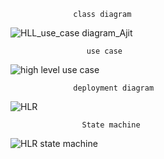 

                  class diagram
![HLL_use_case diagram_Ajit](https://user-images.githubusercontent.com/78848632/107730962-b9e06400-6d1a-11eb-9ae7-407977cfea7b.jpg)
                  
                     use case
![high level use case](https://user-images.githubusercontent.com/78853339/107731287-9833ac80-6d1b-11eb-9d79-8d056e392dc4.jpg)
                  
                  deployment diagram
                  
![HLR](https://user-images.githubusercontent.com/78853299/107731485-2019b680-6d1c-11eb-90d9-d391c27f5d6c.jpg)
                    
                    State machine 
                    
![HLR state machine](https://user-images.githubusercontent.com/78871103/107732954-b6031080-6d1f-11eb-9793-db4fe9b6bf17.jpg)
                
